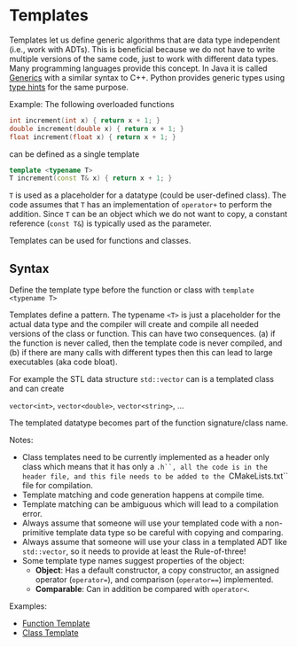 # Templates

Templates let us define generic algorithms that are data type independent (i.e., work with ADTs). This
is beneficial because we do not have to write multiple versions of the same code, just to work with different 
data types. Many programming languages provide this concept. In Java it is called [Generics](https://www.tutorialspoint.com/java/java_generics.htm) with a similar syntax to C++. Python provides generic types using [type hints](https://docs.python.org/3/library/typing.html) for the same purpose.  


Example: The following overloaded functions

```C++
int increment(int x) { return x + 1; }
double increment(double x) { return x + 1; }
float increment(float x) { return x + 1; }
```

can be defined as a single template 

```C++
template <typename T>
T increment(const T& x) { return x + 1; }
```
`T` is used as a placeholder for a datatype (could be user-defined class). The code assumes that `T` has an
implementation of `operator+` to perform the addition. Since `T` can be an object which we do not want to copy, a constant reference (`const T&`) is typically used as the parameter. 

Templates can be used for functions and classes.

## Syntax
Define the template type before the function or class with `template <typename T>`

Templates define a pattern. The typename `<T>` is just a placeholder for the 
actual data type and the compiler will create and compile all needed versions
of the class or function. This can have two consequences. (a) if the function is never called, then 
the template code is never compiled, and (b) if there are many calls with different types then this can lead to 
large executables (aka code bloat). 

For example the STL data structure `std::vector` can is a templated class and can create

`vector<int>`, `vector<double>`, `vector<string>`, ...

The templated datatype becomes part of the function signature/class name.

 Notes: 
 * Class templates need to be currently implemented as a header only class which means that it has only a `.h``, all the code is in the 
    header file, and this file needs to be added to the `CMakeLists.txt`` file for compilation.
 * Template matching and code generation happens at compile time.
 * Template matching can be ambiguous which will lead to a compilation error.
 * Always assume that someone will use your templated code with a non-primitive template data type so be careful with 
   copying and comparing.
 * Always assume that someone will use your class in a templated ADT like `std::vector`, so it needs to provide at least the Rule-of-three!
 * Some template type names suggest properties of the object:
   - **Object**: Has a default constructor, a copy constructor, an assigned operator (`operator=`), and comparison 
     (`operator==`) implemented.
   - **Comparable**: Can in addition be compared with `operator<`.


Examples:
* [Function Template](function_templates)
* [Class Template](class_templates)
